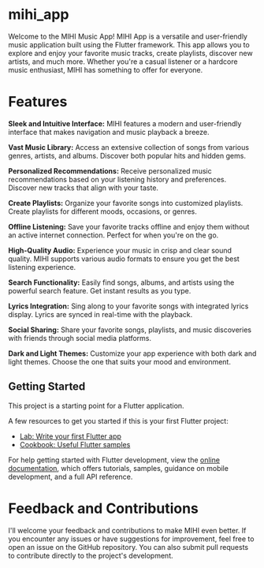 # mihi_app

Welcome to the MIHI Music App! MIHI App is a versatile and user-friendly music application built using the Flutter framework. This app allows you to explore and enjoy your favorite music tracks, create playlists, discover new artists, and much more. Whether you're a casual listener or a hardcore music enthusiast, MIHI has something to offer for everyone.

# Features
**Sleek and Intuitive Interface:** MIHI features a modern and user-friendly interface that makes navigation and music playback a breeze.

**Vast Music Library:** Access an extensive collection of songs from various genres, artists, and albums. Discover both popular hits and hidden gems.

**Personalized Recommendations:** Receive personalized music recommendations based on your listening history and preferences. Discover new tracks that align with your taste.

**Create Playlists:** Organize your favorite songs into customized playlists. Create playlists for different moods, occasions, or genres.

**Offline Listening:** Save your favorite tracks offline and enjoy them without an active internet connection. Perfect for when you're on the go.

**High-Quality Audio:** Experience your music in crisp and clear sound quality. MIHI supports various audio formats to ensure you get the best listening experience.

**Search Functionality:** Easily find songs, albums, and artists using the powerful search feature. Get instant results as you type.

**Lyrics Integration:** Sing along to your favorite songs with integrated lyrics display. Lyrics are synced in real-time with the playback.

**Social Sharing:** Share your favorite songs, playlists, and music discoveries with friends through social media platforms.

**Dark and Light Themes:** Customize your app experience with both dark and light themes. Choose the one that suits your mood and environment.

## Getting Started

This project is a starting point for a Flutter application.

A few resources to get you started if this is your first Flutter project:

- [Lab: Write your first Flutter app](https://docs.flutter.dev/get-started/codelab)
- [Cookbook: Useful Flutter samples](https://docs.flutter.dev/cookbook)

For help getting started with Flutter development, view the
[online documentation](https://docs.flutter.dev/), which offers tutorials,
samples, guidance on mobile development, and a full API reference.


# Feedback and Contributions

I'll welcome your feedback and contributions to make MIHI even better. If you encounter any issues or have suggestions for improvement, feel free to open an issue on the GitHub repository. You can also submit pull requests to contribute directly to the project's development.